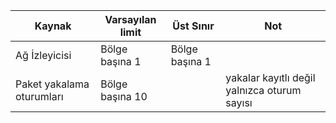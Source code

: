| Kaynak | Varsayılan limit | Üst Sınır | Not |
| --- | --- | --- | --- |
| Ağ İzleyicisi | Bölge başına 1  | Bölge başına 1 | |
| Paket yakalama oturumları |Bölge başına 10 | |yakalar kayıtlı değil yalnızca oturum sayısı |

